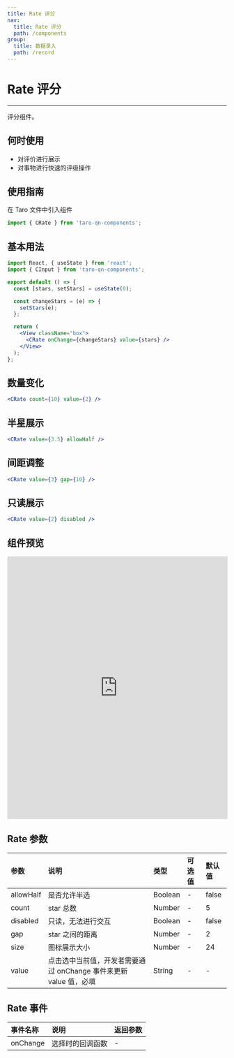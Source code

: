 ```yaml
---
title: Rate 评分
nav:
  title: Rate 评分
  path: /components
group:
  title: 数据录入
  path: /record
---
```


# Rate 评分

---

评分组件。

## 何时使用

- 对评价进行展示
- 对事物进行快速的评级操作

## 使用指南

在 Taro 文件中引入组件

```js
import { CRate } from 'taro-qn-components';
```

## 基本用法

```jsx | pure
import React, { useState } from 'react';
import { CInput } from 'taro-qn-components';

export default () => {
  const [stars, setStars] = useState(0);

  const changeStars = (e) => {
    setStars(e);
  };

  return (
    <View className="box">
      <CRate onChange={changeStars} value={stars} />
    </View>
  );
};
```

## 数量变化

```jsx | pure
<CRate count={10} value={2} />
```

## 半星展示

```jsx | pure
<CRate value={3.5} allowHalf />
```

## 间距调整

```jsx | pure
<CRate value={3} gap={10} />
```

## 只读展示

```jsx | pure
<CRate value={2} disabled />
```

## 组件预览

<iframe style="width:100%; height: 600px; border: 1px solid #ddd" src="https://ui.shuyun.com/example/#/pages/record/rate/index"></iframe>

## Rate 参数

| 参数      | 说明                                                              | 类型    | 可选值 | 默认值 |
| :-------- | :---------------------------------------------------------------- | :------ | :----- | :----- |
| allowHalf | 是否允许半选                                                      | Boolean | -      | false  |
| count     | star 总数                                                         | Number  | -      | 5      |
| disabled  | 只读，无法进行交互                                                | Boolean | -      | false  |
| gap       | star 之间的距离                                                   | Number  | -      | 2      |
| size      | 图标展示大小                                                      | Number  | -      | 24     |
| value     | 点击选中当前值，开发者需要通过 onChange 事件来更新 value 值，必填 | String  | -      | -      |

## Rate 事件

| 事件名称 | 说明             | 返回参数 |
| :------- | :--------------- | :------- |
| onChange | 选择时的回调函数 | -        |
